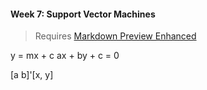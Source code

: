 #### Week 7: Support Vector Machines

>
> Requires [Markdown Preview Enhanced](https://github.com/shd101wyy/markdown-preview-enhanced)
>

y = mx + c
ax + by + c = 0

[a b]'[x, y]